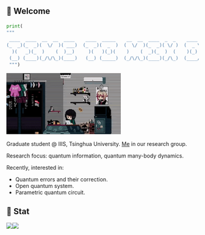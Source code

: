 ## 🦚 Welcome

```python
print(
"""
 ____  ____  __  __  ____    ____  _____    __  __  ____  _  _    ____  ____  ____  _  _  _  _  ___      __    _  _  ____      ___  _   _    __    _  _  ___  ____    __    ____  _  _  ____  ___ /\
(_  _)(_  _)(  \/  )( ___)  (_  _)(  _  )  (  \/  )(_  _)( \/ )  (  _ \(  _ \(_  _)( \( )( )/ )/ __)    /__\  ( \( )(  _ \    / __)( )_( )  /__\  ( \( )/ __)( ___)  (  )  (_  _)( \/ )( ___)/ __))(
  )(   _)(_  )    (  )__)     )(   )(_)(    )    (  _)(_  )  (    )(_) ))   / _)(_  )  (  )  ( \__ \   /(__)\  )  (  )(_) )  ( (__  ) _ (  /(__)\  )  (( (_-. )__)    )(__  _)(_  \  /  )__) \__ \\/
 (__) (____)(_/\/\_)(____)   (__) (_____)  (_/\/\_)(____)(_/\_)  (____/(_)\_)(____)(_)\_)(_)\_)(___/  (__)(__)(_)\_)(____/    \___)(_) (_)(__)(__)(_)\_)\___/(____)  (____)(____)  \/  (____)(___/()
 """)
 ```

<img src="room.gif" width="300"/>

Graduate student @ IIIS, Tsinghua University. [Me](https://maresearch.github.io/author/yuxuan-yan/) in our research group.

Research focus: quantum information, quantum many-body dynamics.

Recently, interested in:
- Quantum errors and their correction.
- Open quantum system.
- Parametric quantum circuit.

## 🚀 Stat
 
<img align="left" src="https://github-readme-stats.vercel.app/api?username=royess&count_private=true&show_icons=true&theme=apprentice&disable_animations=true">

<img align="left" src="https://github-readme-stats.vercel.app/api/top-langs/?username=royess&count_private=true&theme=apprentice&disable_animations=true">
